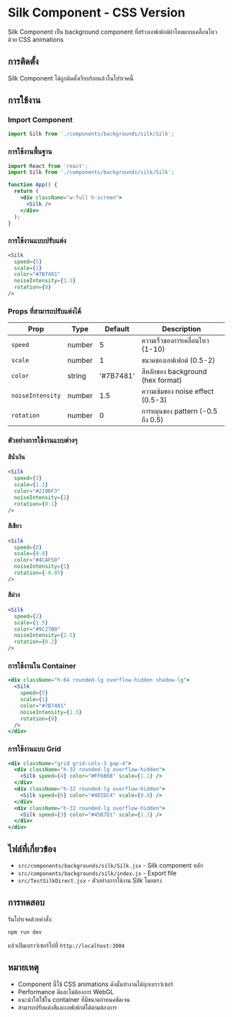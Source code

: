 # Silk Component - CSS Version

Silk Component เป็น background component ที่สร้างเอฟเฟกต์ผ้าไหมแบบเคลื่อนไหวด้วย CSS animations

## การติดตั้ง

Silk Component ได้ถูกติดตั้งเรียบร้อยแล้วในโปรเจคนี้

## การใช้งาน

### Import Component

```jsx
import Silk from './components/backgrounds/silk/Silk';
```

### การใช้งานพื้นฐาน

```jsx
import React from 'react';
import Silk from './components/backgrounds/silk/Silk';

function App() {
  return (
    <div className="w-full h-screen">
      <Silk />
    </div>
  );
}
```

### การใช้งานแบบปรับแต่ง

```jsx
<Silk
  speed={5}
  scale={1}
  color="#7B7481"
  noiseIntensity={1.5}
  rotation={0}
/>
```

### Props ที่สามารถปรับแต่งได้

| Prop | Type | Default | Description |
|------|------|---------|-------------|
| `speed` | number | 5 | ความเร็วของการเคลื่อนไหว (1-10) |
| `scale` | number | 1 | ขนาดของเอฟเฟกต์ (0.5-2) |
| `color` | string | '#7B7481' | สีหลักของ background (hex format) |
| `noiseIntensity` | number | 1.5 | ความเข้มของ noise effect (0.5-3) |
| `rotation` | number | 0 | การหมุนของ pattern (-0.5 ถึง 0.5) |

### ตัวอย่างการใช้งานแบบต่างๆ

#### สีน้ำเงิน
```jsx
<Silk
  speed={3}
  scale={1.2}
  color="#2196F3"
  noiseIntensity={2}
  rotation={0.1}
/>
```

#### สีเขียว
```jsx
<Silk
  speed={8}
  scale={0.8}
  color="#4CAF50"
  noiseIntensity={1}
  rotation={-0.05}
/>
```

#### สีม่วง
```jsx
<Silk
  speed={2}
  scale={1.5}
  color="#9C27B0"
  noiseIntensity={2.5}
  rotation={0.2}
/>
```

### การใช้งานใน Container

```jsx
<div className="h-64 rounded-lg overflow-hidden shadow-lg">
  <Silk
    speed={5}
    scale={1}
    color="#7B7481"
    noiseIntensity={1.5}
    rotation={0}
  />
</div>
```

### การใช้งานแบบ Grid

```jsx
<div className="grid grid-cols-3 gap-4">
  <div className="h-32 rounded-lg overflow-hidden">
    <Silk speed={4} color="#FF6B6B" scale={1.1} />
  </div>
  <div className="h-32 rounded-lg overflow-hidden">
    <Silk speed={6} color="#4ECDC4" scale={0.9} />
  </div>
  <div className="h-32 rounded-lg overflow-hidden">
    <Silk speed={3} color="#45B7D1" scale={1.3} />
  </div>
</div>
```

## ไฟล์ที่เกี่ยวข้อง

- `src/components/backgrounds/silk/Silk.jsx` - Silk component หลัก
- `src/components/backgrounds/silk/index.js` - Export file
- `src/TestSilkDirect.jsx` - ตัวอย่างการใช้งาน Silk โดยตรง

## การทดสอบ

รันโปรเจคด้วยคำสั่ง:

```bash
npm run dev
```

แล้วเปิดเบราว์เซอร์ไปที่ `http://localhost:3004`

## หมายเหตุ

- Component นี้ใช้ CSS animations ดังนั้นทำงานได้ทุกเบราว์เซอร์
- Performance ดีและไม่ต้องการ WebGL
- แนะนำให้ใช้ใน container ที่มีขนาดกำหนดชัดเจน
- สามารถปรับแต่งสีและเอฟเฟกต์ได้ตามต้องการ





